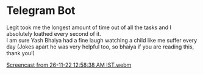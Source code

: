 # Telegram Bot
Legit took me the longest amount of time out of all the tasks and I absolutely loathed every second of it.  
I am sure Yash Bhaiya had a fine laugh watching a child like me suffer every day (Jokes apart he was very helpful too, so bhaiya if you are reading this, thank you!)

[Screencast from 26-11-22 12:58:38 AM IST.webm](https://user-images.githubusercontent.com/112589278/204045104-51807b2f-6ee9-4386-8d31-17cc504e0f1e.webm)


